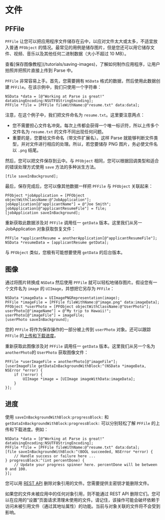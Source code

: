 # 文件

## PFFile

`PFFile` 让您可以把应用程序文件储存在云中，以应对文件太大或太多，不适宜放入普通 `PFObject` 的情况。最常见的用例是储存图片，但是您还可以用它储存文件、视频、音乐以及其他任何二进制数据（大小不超过 10 MB）。

<div class="callout_green">
查看[保存图像教程](/tutorials/saving-images)，了解如何制作应用程序，让用户拍照并把照片直接上传到 Parse 中。
</div>

`PFFile` 非常容易上手。首先，您需要拥有 `NSData` 格式的数据，然后使用此数据创建 `PFFile`。在该示例中，我们只使用一个字符串：

```objc
NSData *data = [@"Working at Parse is great!" dataUsingEncoding:NSUTF8StringEncoding];
PFFile *file = [PFFile fileWithName:@"resume.txt" data:data];
```

注意，在这个例子中，我们把文件命名为 `resume.txt`。这里要注意两点： 

*   您不需要担心文件名冲突。每次上传都会获得一个唯一标识符，所以上传多个文件名为 `resume.txt` 的文件不同出现任何问题。
*   重要的是，您要给文件命名（带文件扩展名）。这样 Parse 就能够判断文件类型，并对文件进行相应的处理。所以，若您要储存 PNG 图片，务必使文件名以 `.png` 结尾。

然后，您可以把文件保存到云中。与 `PFObject` 相同，您可以根据回调类型和适合的错误处理方式使用 `save` 方法的多种派生方法。

```objc 
[file saveInBackground];
```

最后，保存完成后，您可以像其他数据一样把 `PFFile` 与 `PFObject` 关联起来：

```objc
PFObject *jobApplication = [PFObject objectWithClassName:@"JobApplication"];
jobApplication[@"applicantName"] = @"Joe Smith";
jobApplication[@"applicantResumeFile"] = file;
[jobApplication saveInBackground];
```

重新获取此数据涉及对 `PFFile` 调用任一 `getData` 版本。这里我们从另一 JobApplication 对象获取恢复文件：

```objc
PFFile *applicantResume = anotherApplication[@"applicantResumeFile"];
NSData *resumeData = [applicantResume getData];
```

与 `PFObject` 类似，您极有可能想要使用 `getData` 的后台版本。

## 图像

通过将图片转换成 `NSData` 然后使用 `PFFile` 就可以轻松地储存图片。假设您有一个文件名为 `image` 的 `UIImage`，并想把它另存为 `PFFile`：

```objc
NSData *imageData = UIImagePNGRepresentation(image);
PFFile *imageFile = [PFFile fileWithName:@"image.png" data:imageData];
PFObject *userPhoto = [PFObject objectWithClassName:@"UserPhoto"];
userPhoto[@"imageName"] = @"My trip to Hawaii!";
userPhoto[@"imageFile"] = imageFile;
[userPhoto saveInBackground];
```

您的 `PFFile` 将作为保存操作的一部分被上传到 `userPhoto` 对象。还可以跟踪 `PFFile` 的[上传和下载进度](/docs/cn/ios_guide#files-progress)。

重新获取此图像涉及对 `PFFile` 调用任一 `getData` 版本。这里我们从另一个名为 `anotherPhoto`的 `UserPhoto` 获取图像文件：

```objc
PFFile *userImageFile = anotherPhoto[@"imageFile"];
[userImageFile getDataInBackgroundWithBlock:^(NSData *imageData, NSError *error) {
    if (!error) {
        UIImage *image = [UIImage imageWithData:imageData];
    }
}];
```

## 进度

使用 `saveInBackgroundWithBlock:progressBlock:` 和 `getDataInBackgroundWithBlock:progressBlock:` 可以分别轻松了解 `PFFile` 的上传和下载进度。例如：

```objc
NSData *data = [@"Working at Parse is great!" dataUsingEncoding:NSUTF8StringEncoding];
PFFile *file = [PFFile fileWithName:@"resume.txt" data:data];
[file saveInBackgroundWithBlock:^(BOOL succeeded, NSError *error) {
    // Handle success or failure here ... 
} progressBlock:^(int percentDone) {
    // Update your progress spinner here. percentDone will be between 0 and 100.
}];
```

您可以用 [REST API](/docs/rest#files-deleting) 删除对象引用的文件。您需要提供主密钥才能删除文件。

如果您的文件未被应用中的任何对象引用，则不能通过 REST API 删除它们。您可以在应用的&ldquo;设置&rdquo;页面请求清理未使用的文件。请记住，该操作可能会破坏依赖于访问未被引用文件（通过其地址属性）的功能。当前与对象关联的文件将不会受到影响。
